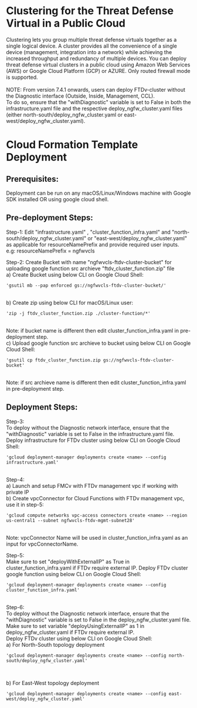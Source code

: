 # Clustering for the Threat Defense Virtual in a Public Cloud
Clustering lets you group multiple threat defense virtuals together as a single logical device. A cluster provides
all the convenience of a single device (management, integration into a network) while achieving the increased
throughput and redundancy of multiple devices. You can deploy threat defense virtual clusters in a public
cloud using Amazon Web Services (AWS) or Google Cloud Platform (GCP) or AZURE. Only routed firewall mode is
supported. <br>
<br>
NOTE: From version 7.4.1 onwards, users can deploy FTDv-cluster without the Diagnostic interface (Outside, Inside, Management, CCL). <br>
To do so, ensure that the "withDiagnostic" variable is set to False in both the infrastructure.yaml file and the respective deploy_ngfw_cluster.yaml files (either north-south/deploy_ngfw_cluster.yaml or east-west/deploy_ngfw_cluster.yaml). <br>

# Cloud Formation Template Deployment
## Prerequisites:
Deployment can be run on any macOS/Linux/Windows machine with Google SDK installed OR using google cloud shell. <br>

## Pre-deployment Steps:
Step-1: Edit "infrastructure.yaml" , "cluster_function_infra.yaml" and "north-south/deploy_ngfw_cluster.yaml" or "east-west/deploy_ngfw_cluster.yaml" as applicable for resourceNamePrefix and provide required user inputs.<br>
e.g: resourceNamePrefix = ngfwvcls <br>

Step-2: Create Bucket with name "ngfwvcls-ftdv-cluster-bucket" for uploading google function src archieve "ftdv_cluster_function.zip" file <br>
a) Create Bucket using below CLI on Google Cloud Shell:<br>

	'gsutil mb --pap enforced gs://ngfwvcls-ftdv-cluster-bucket/'
<br>
b) Create zip using below CLI for macOS/Linux user:<br>

	'zip -j ftdv_cluster_function.zip ./cluster-function/*'
<br>
	Note: if bucket name is different then edit cluster_function_infra.yaml in pre-deployment step.<br>
c) Upload google function src archieve to bucket using below CLI on Google Cloud Shell:<br>

	'gsutil cp ftdv_cluster_function.zip gs://ngfwvcls-ftdv-cluster-bucket'
<br>
	Note: if src archieve name is different then edit cluster_function_infra.yaml in pre-deployment step.<br>

## Deployment Steps:
Step-3: <br>
To deploy without the Diagnostic network interface, ensure that the "withDiagnostic" variable is set to False in the infrastructure.yaml file. <br>
Deploy infrastructure for FTDv cluster using below CLI on Google Cloud Shell: <br>

	'gcloud deployment-manager deployments create <name> --config infrastructure.yaml'
<br>
Step-4:<br>
a) Launch and setup FMCv with FTDv management vpc if working with private IP<br>
b) Create vpcConnector for Cloud Functions with FTDv management vpc, use it in step-5:<br>

	'gcloud compute networks vpc-access connectors create <name> --region us-central1 --subnet ngfwvcls-ftdv-mgmt-subnet28'
<br>
	Note: vpcConnector Name will be  used in cluster_function_infra.yaml as an input for vpcConnectorName.<br>

Step-5: <br>
 Make sure to set "deployWithExternalIP" as True in cluster_function_infra.yaml if FTDv require external IP. Deploy FTDv cluster google function using below CLI on Google Cloud Shell:<br>

	'gcloud deployment-manager deployments create <name> --config cluster_function_infra.yaml'
<br>
Step-6: <br>
To deploy without the Diagnostic network interface, ensure that the "withDiagnostic" variable is set to False in the deploy_ngfw_cluster.yaml file. <br>
Make sure to set variable "deployUsingExternalIP" as 1 in deploy_ngfw_cluster.yaml if FTDv require external IP. <br>
Deploy FTDv cluster using below CLI on Google Cloud Shell:<br>
a) For North-South topology deployment<br>

	'gcloud deployment-manager deployments create <name> --config north-south/deploy_ngfw_cluster.yaml'
<br>

b) For East-West topology deployment<br>

	'gcloud deployment-manager deployments create <name> --config east-west/deploy_ngfw_cluster.yaml'
<br>

